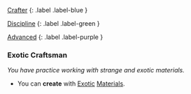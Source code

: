 
[Crafter](Game/Character-Development#Crafter)
{: .label .label-blue }

[Discipline](Game/Character-Development#Discipline)
{: .label .label-green }

[Advanced](Game/Character-Development#Advanced)
{: .label .label-purple }
### Exotic Craftsman
*You have practice working with strange and exotic materials.*
* You can **create** with [Exotic](Game/Materials#Exotic) [Materials](Game/Materials).